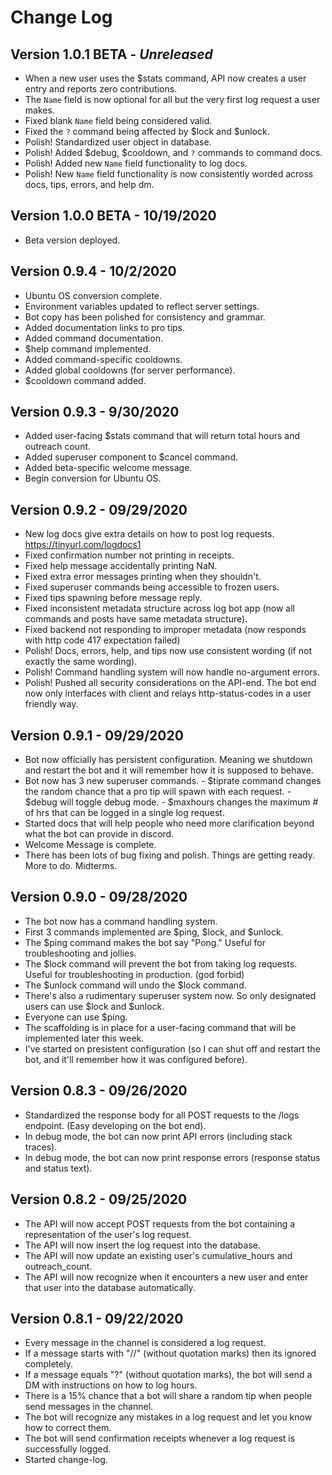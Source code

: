 # Change Log

## Version 1.0.1 BETA - *Unreleased*
  - When a new user uses the $stats command, API now creates a user entry and reports zero contributions.
  - The `Name` field is now optional for all but the very first log request a user makes.
  - Fixed blank `Name` field being considered valid.
  - Fixed the `?` command being affected by $lock and $unlock.
  - Polish! Standardized user object in database.
  - Polish! Added $debug, $cooldown, and `?` commands to command docs.
  - Polish! Added new `Name` field functionality to log docs.
  - Polish! New `Name` field functionality is now consistently worded across docs, tips, errors, and help dm.

## Version 1.0.0 BETA - 10/19/2020
  - Beta version deployed.

## Version 0.9.4 - 10/2/2020
  - Ubuntu OS conversion complete.
  - Environment variables updated to reflect server settings.
  - Bot copy has been polished for consistency and grammar.
  - Added documentation links to pro tips.
  - Added command documentation.
  - $help command implemented.
  - Added command-specific cooldowns.
  - Added global cooldowns (for server performance).
  - $cooldown command added.

## Version 0.9.3 - 9/30/2020
  - Added user-facing $stats command that will return total hours and outreach count.
  - Added superuser component to $cancel command.
  - Added beta-specific welcome message.
  - Begin conversion for Ubuntu OS.

## Version 0.9.2 - 09/29/2020
  - New log docs give extra details on how to post log requests. https://tinyurl.com/logdocs1
  - Fixed confirmation number not printing in receipts.
  - Fixed help message accidentally printing NaN.
  - Fixed extra error messages printing when they shouldn't.
  - Fixed superuser commands being accessible to frozen users.
  - Fixed tips spawning before message reply.
  - Fixed inconsistent metadata structure across log bot app (now all commands and posts have same metadata structure).
  - Fixed backend not responding to improper metadata (now responds with http code 417 expectation failed)
  - Polish! Docs, errors, help, and tips now use consistent wording (if not exactly the same wording).
  - Polish! Command handling system will now handle no-argument errors.
  - Polish! Pushed all security considerations on the API-end. The bot end now only interfaces with client and relays http-status-codes in a user friendly way.

## Version 0.9.1 - 09/29/2020
  - Bot now officially has persistent configuration. Meaning we shutdown and restart the bot and it will remember how it is supposed to behave.
  - Bot now has 3 new superuser commands.
        - $tiprate command changes the random chance that a pro tip will spawn with each request.
        - $debug will toggle debug mode.
        - $maxhours changes the maximum # of hrs that can be logged in a single log request.
  - Started docs that will help people who need more clarification beyond what the bot can provide in discord.
  - Welcome Message is complete.
  - There has been lots of bug fixing and polish. Things are getting ready. More to do. Midterms.

## Version 0.9.0 - 09/28/2020
  - The bot now has a command handling system.
  - First 3 commands implemented are $ping, $lock, and $unlock.
  - The $ping command makes the bot say "Pong." Useful for troubleshooting and jollies.
  - The $lock command will prevent the bot from taking log requests. Useful for troubleshooting in production. (god forbid)
  - The $unlock command will undo the $lock command.
  - There's also a rudimentary superuser system now. So only designated users can use $lock and $unlock.
  - Everyone can use $ping.
  - The scaffolding is in place for a user-facing command that will be implemented later this week.
  - I've started on presistent configuration (so I can shut off and restart the bot, and it'll remember how it was configured before).

## Version 0.8.3 - 09/26/2020
  - Standardized the response body for all POST requests to the /logs endpoint. (Easy developing on the bot end).
  - In debug mode, the bot can now print API errors (including stack traces). 
  - In debug mode, the bot can now print response errors (response status and status text).

## Version 0.8.2 - 09/25/2020
  - The API will now accept POST requests from the bot containing a representation of the user's log request.
  - The API will now insert the log request into the database.
  - The API will now update an existing user's cumulative_hours and outreach_count.
  - The API will now recognize when it encounters a new user and enter that user into the database automatically.

## Version 0.8.1 - 09/22/2020
  - Every message in the channel is considered a log request.
  - If a message starts with "//" (without quotation marks) then its ignored completely.
  - If a message equals "?" (without quotation marks), the bot will send a DM with instructions on how to log hours.
  - There is a 15% chance that a bot will share a random tip when people send messages in the channel.
  - The bot will recognize any mistakes in a log request and let you know how to correct them.
  - The bot will send confirmation receipts whenever a log request is successfully logged.
  - Started change-log.

